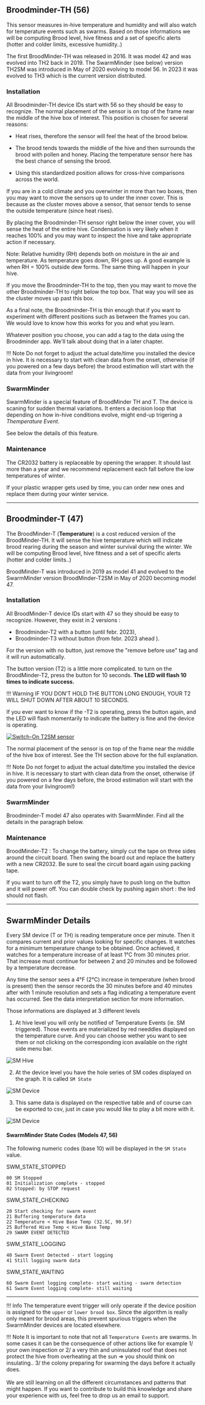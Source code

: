 
## Broodminder-TH (56)

This sensor measures in-hive temperature and humidity and will also watch for temperature events such as swarms. Based on those informations we will be computing Brood level, hive fitness and a set of specific alerts (hotter and colder limits, excessive humidity..) 

The first BroodMinder-TH was released in 2016. It was model 42 and was evolved into TH2 back in 2019. The SwarmMinder (see below) version TH2SM was introduced in May of 2020 evolving to model 56. In 2023 it was evolved to TH3 which is the current version distributed. 


### Installation

All Broodminder-TH device IDs start with 56 so they should be easy to recognize. The normal placement of the sensor is on top of the frame near the middle of the hive box of interest. This position is chosen for several reasons:

- Heat rises, therefore the sensor will feel the heat of the brood below.

- The brood tends towards the middle of the hive and then surrounds the brood with pollen and honey. Placing the temperature sensor here has the best chance of sensing the brood.

- Using this standardized position allows for cross-hive comparisons across the world.

If you are in a cold climate and you overwinter in more than two boxes, then you may want to move the sensors up to under the inner cover. This is because as the cluster moves above a sensor, that sensor tends to sense the outside temperature (since heat rises).

By placing the Broodminder-TH sensor right below the inner cover, you will sense the heat of the entire hive.  Condensation is very likely when it reaches 100% and you may want to inspect the hive and take appropriate action if necessary.

Note: Relative humidity (RH) depends both on moisture in the air and temperature. As temperature goes down, RH goes up. A good example is when RH = 100% outside dew forms. The same thing will happen in your hive.

If you move the Broodminder-TH to the top, then you may want to move the other Broodminder-TH to right below the top box. That way you will see as the cluster moves up past this box.

As a final note, the Broodminder-TH is thin enough that if you want to experiment with different positions such as between the frames you can. We would love to know how this works for you and what you learn.

Whatever position you choose, you can add a tag to the data using the Broodminder app. We'll talk about doing that in a later chapter.


!!! Note
    Do not forget to adjust the actual date/time you installed the device in hive. It is necessary to start with clean data from the onset, otherwise (if you powered on a few days before) the brood estimation will start with the data from your livingroom!

### SwarmMinder
SwarmMinder is a special feature of BroodMinder TH and T. The device is scaning for sudden thermal variations. It enters a decision loop that depending on how in-hive conditions evolve, might end-up trigering a *Themperature Event*. 

See below the details of this feature.

### Maintenance

The CR2032 battery is replaceable by opening the wrapper. It should last more than a year and we recommend replacement each fall before the low temperatures of winter.

If your plastic wrapper gets used by time, you can order new ones and replace them during your winter service.

<hr>

## Broodminder-T (47)

The BroodMinder-T (**Temperature**) is a cost reduced version of the BroodMinder-TH. It will sense the hive temperature which will indicate brood rearing during the season and winter survival during the winter. We will be computing Brood level, hive fitness and a set of specific alerts (hotter and colder limits..) 

BroodMinder-T was introduced in 2019 as model 41 and evolved to the SwarmMinder version BroodMinder-T2SM in May of 2020 becoming model 47. 


### Installation

All BroodMinder-T device IDs start with 47 so they should be easy to recognize.
However, they exist in 2 versions :

- Broodminder-T2 with a button (until febr. 2023), 
- Broodminder-T3 without button (from febr. 2023 ahead ).

For the version with no button, just remove the "remove before use" tag and it will run automatically.

The button version (T2) is a little more complicated. to turn on the BroodMinder-T2, press the button for 10 seconds. **The LED will flash 10 times to indicate success.**

!!! Warning
    IF YOU DON’T HOLD THE BUTTON LONG ENOUGH, YOUR T2 WILL SHUT DOWN AFTER ABOUT 10 SECONDS.


If you ever want to know if the -T2 is operating, press the button again, and the LED will flash momentarily to indicate the battery is fine and the device is operating.

[![Switch-On T2SM sensor](https://img.youtube.com/vi/tN9xUTq_bSc/0.jpg)](https://www.youtube.com/watch?v=tN9xUTq_bSc)

The normal placement of the sensor is on top of the frame near the middle of the hive box of interest. See the TH section above for the full explanation.

!!! Note
    Do not forget to adjust the actual date/time you installed the device in hive. It is necessary to start with clean data from the onset, otherwise (if you powered on a few days before, the brood estimation will start with the data from your livingroom!)


### SwarmMinder

Broodminder-T model 47 also operates with SwarmMinder. Find all the details in the paragraph below.


### Maintenance

BroodMinder-T2 : 
To change the battery, simply cut the tape on three sides around the circuit board. Then swing the board out and replace the battery with a new CR2032. Be sure to seal the circuit board again using packing tape.

If you want to turn off the T2, you simply have to push long on the button and it will power off. You can double check by pushing again short : the led should not flash.


<hr>

## SwarmMinder Details

Every SM device (T or TH) is reading temperature once per minute. Then it compares current and prior values looking for specific changes.
It watches for a minimum temperature change to be obtained. Once achieved, it watches for a temperature increase of at least 1°C from 30 minutes prior. That increase must continue for between 2 and 20 minutes and be followed by a temperature decrease.

Any time the sensor sees a 4°F (2°C) increase in temperature (when brood is present) then the sensor records the 30 minutes before and 40 minutes after with 1 minute resolution and sets a flag indicating a temperature event has occurred. See the data interpretation section for more information. 



Those informations are displayed at 3 different levels

1. At hive level you will only be notified of Temperature Events (ie. SM triggered).
Those events are materialized by red needdles displayed on the temperature curve. And you can choose wether you want to see them or not clicking on the corresponding icon available on the right side menu bar. 

![SM Hive](../assets/30_sensors.assets/SM_hive.png)


2. At the device level you have the hole series of SM codes displayed on the graph. It is called `SM State`

![SM Device](../assets/30_sensors.assets/SM_device.png)

3. This same data is displayed on the respective table and of course can be exported to csv, just in case you would like to play a bit more with it.

![SM Device](../assets/30_sensors.assets/SM_data_editor.png)

#### SwarmMinder State Codes (Models 47, 56)

The following numeric codes (base 10) will be displayed in the `SM State` value.

SWM_STATE_STOPPED

    00 SM Stopped
    01 Initialization complete - stopped
    02 Stopped: by STOP request

SWM_STATE_CHECKING

    20 Start checking for swarm event
    21 Buffering temperature data
    22 Temperature < Hive Base Temp (32.5C, 90.5F)
    25 Buffered Hive Temp < Hive Base Temp 
    29 SWARM EVENT DETECTED

SWM_STATE_LOGGING

    40 Swarm Event Detected - start logging
    41 Still logging swarm data

SWM_STATE_WAITING

    60 Swarm Event logging complete- start waiting - swarm detection
    61 Swarm Event logging complete- still waiting

<hr>


!!! Info
    The temperature event trigger will only operate if the device position is assigned to the `upper` or `lower brood box`. Since the algorithm is really only meant for brood areas, this prevent spurious triggers when the SwarmMinder devices are located elsewhere.
    
!!! Note
    It is important to note that not all `Temperature Events` are swarms. In some cases it can be the consequence of other actions like for example 
    1/ your own inspection or 
    2/ a very thin and uninsulated roof that does not protect the hive from overheating at the sun => you should think on insulating..
    3/ the colony preparing for swarming the days before it actually does. <br><br>
    We are still learning on all the different circumstances and patterns that might happen. If you want to contribute to build this knowledge and share your experience with us, feel free to drop us an email to support. 